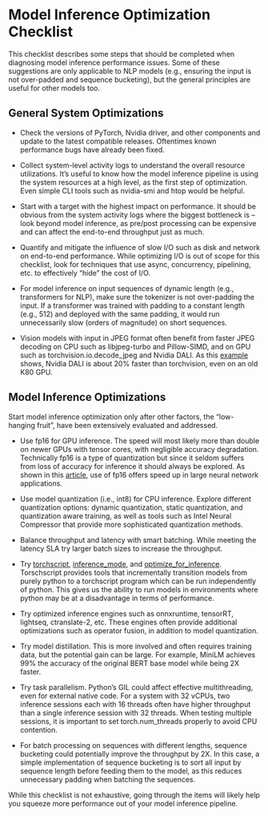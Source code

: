 # Model Inference Optimization Checklist

This checklist describes some steps that should be completed when diagnosing model inference performance issues.  Some of these suggestions are only applicable to NLP models (e.g., ensuring the input is not over-padded and sequence bucketing), but the general principles are useful for other models too.

## General System Optimizations

- Check the versions of PyTorch, Nvidia driver, and other components and update to the latest compatible releases.  Oftentimes known performance bugs have already been fixed.

- Collect system-level activity logs to understand the overall resource utilizations. It’s useful to know how the model inference pipeline is using the system resources at a high level, as the first step of optimization.  Even simple CLI tools such as nvidia-smi and htop would be helpful.

- Start with a target with the highest impact on performance.  It should be obvious from the system activity logs where the biggest bottleneck is – look beyond model inference, as pre/post processing can be expensive and can affect the end-to-end throughput just as much.

- Quantify and mitigate the influence of slow I/O such as disk and network on end-to-end performance.  While optimizing I/O is out of scope for this checklist, look for techniques that use async, concurrency, pipelining, etc. to effectively “hide” the cost of I/O.

- For model inference on input sequences of dynamic length (e.g., transformers for NLP), make sure the tokenizer is not over-padding the input.  If a transformer was trained with padding to a constant length (e.g., 512) and deployed with the same padding, it would run unnecessarily slow (orders of magnitude) on short sequences.

- Vision models with input in JPEG format often benefit from faster JPEG decoding on CPU such as libjpeg-turbo and Pillow-SIMD, and on GPU such as torchvision.io.decode_jpeg and Nvidia DALI.
As this [example](https://colab.research.google.com/drive/1NMaLS8PG0eYhbd8IxQAajXgXNIZ_AvHo?usp=sharing) shows, Nvidia DALI is about 20% faster than torchvision, even on an old K80 GPU.

## Model Inference Optimizations

Start model inference optimization only after other factors, the “low-hanging fruit”, have been extensively evaluated and addressed.

- Use fp16 for GPU inference.  The speed will most likely more than double on newer GPUs with tensor cores, with negligible accuracy degradation.  Technically fp16 is a type of quantization but since it seldom suffers from loss of accuracy for inference it should always be explored. As shown in this [article](https://docs.nvidia.com/deeplearning/performance/mixed-precision-training/index.html#abstract), use of fp16 offers speed up in large neural network applications.

- Use model quantization (i.e., int8) for CPU inference.  Explore different quantization options: dynamic quantization, static quantization, and quantization aware training, as well as tools such as Intel Neural Compressor that provide more sophisticated quantization methods.

- Balance throughput and latency with smart batching.  While meeting the latency SLA try larger batch sizes to increase the throughput.

- Try [torchscript](https://pytorch.org/docs/stable/jit.html), [inference_mode](https://pytorch.org/docs/stable/generated/torch.inference_mode.html), and [optimize_for_inference](https://pytorch.org/docs/stable/generated/torch.jit.optimize_for_inference.html). Torschscript provides tools that incrementally transition models from purely python to a torchscript program which can be run independently of python. This gives us the ability to run models in environments where python may be at a disadvantage in terms of performance.

- Try optimized inference engines such as onnxruntime, tensorRT, lightseq, ctranslate-2, etc.  These engines often provide additional optimizations such as operator fusion, in addition to model quantization.

- Try model distillation.  This is more involved and often requires training data, but the potential gain can be large.  For example, MiniLM achieves 99% the accuracy of the original BERT base model while being 2X faster.

- Try task parallelism.  Python’s GIL could affect effective multithreading, even for external native code.  For a system with 32 vCPUs, two inference sessions each with 16 threads often have higher throughput than a single inference session with 32 threads.  When testing multiple sessions, it is important to set torch.num_threads properly to avoid CPU contention.

- For batch processing on sequences with different lengths, sequence bucketing could potentially improve the throughput by 2X.  In this case, a simple implementation of sequence bucketing is to sort all input by sequence length before feeding them to the model, as this reduces unnecessary padding when batching the sequences.

While this checklist is not exhaustive, going through the items will likely help you squeeze more performance out of your model inference pipeline.
